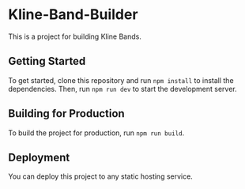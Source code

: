 # Kline-Band-Builder

This is a project for building Kline Bands.

## Getting Started

To get started, clone this repository and run `npm install` to install the dependencies. Then, run `npm run dev` to start the development server.

## Building for Production

To build the project for production, run `npm run build`.

## Deployment

You can deploy this project to any static hosting service.